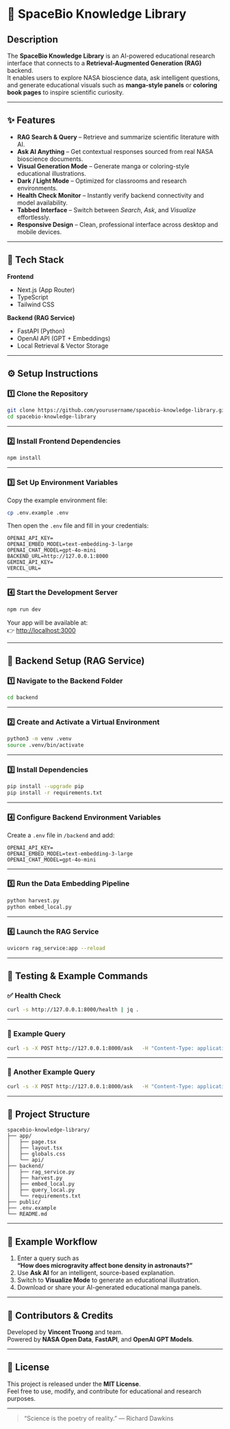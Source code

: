 # 🧠 SpaceBio Knowledge Library

## Description

The **SpaceBio Knowledge Library** is an AI-powered educational research interface that connects to a **Retrieval-Augmented Generation (RAG)** backend.  
It enables users to explore NASA bioscience data, ask intelligent questions, and generate educational visuals such as **manga-style panels** or **coloring book pages** to inspire scientific curiosity.

---

## ✨ Features

- **RAG Search & Query** – Retrieve and summarize scientific literature with AI.
- **Ask AI Anything** – Get contextual responses sourced from real NASA bioscience documents.
- **Visual Generation Mode** – Generate manga or coloring-style educational illustrations.
- **Dark / Light Mode** – Optimized for classrooms and research environments.
- **Health Check Monitor** – Instantly verify backend connectivity and model availability.
- **Tabbed Interface** – Switch between *Search*, *Ask*, and *Visualize* effortlessly.
- **Responsive Design** – Clean, professional interface across desktop and mobile devices.

---

## 🧩 Tech Stack

**Frontend**
- Next.js (App Router)
- TypeScript
- Tailwind CSS

**Backend (RAG Service)**
- FastAPI (Python)
- OpenAI API (GPT + Embeddings)
- Local Retrieval & Vector Storage

---

## ⚙️ Setup Instructions

### 1️⃣ Clone the Repository

```bash
git clone https://github.com/yourusername/spacebio-knowledge-library.git
cd spacebio-knowledge-library
```

---

### 2️⃣ Install Frontend Dependencies

```bash
npm install
```

---

### 3️⃣ Set Up Environment Variables

Copy the example environment file:

```bash
cp .env.example .env
```

Then open the `.env` file and fill in your credentials:

```env
OPENAI_API_KEY=
OPENAI_EMBED_MODEL=text-embedding-3-large
OPENAI_CHAT_MODEL=gpt-4o-mini
BACKEND_URL=http://127.0.0.1:8000
GEMINI_API_KEY=
VERCEL_URL=
```

---

### 4️⃣ Start the Development Server

```bash
npm run dev
```

Your app will be available at:  
👉 [http://localhost:3000](http://localhost:3000)

---

## 🧠 Backend Setup (RAG Service)

### 1️⃣ Navigate to the Backend Folder

```bash
cd backend
```

---

### 2️⃣ Create and Activate a Virtual Environment

```bash
python3 -m venv .venv
source .venv/bin/activate
```

---

### 3️⃣ Install Dependencies

```bash
pip install --upgrade pip
pip install -r requirements.txt
```

---

### 4️⃣ Configure Backend Environment Variables

Create a `.env` file in `/backend` and add:

```env
OPENAI_API_KEY=
OPENAI_EMBED_MODEL=text-embedding-3-large
OPENAI_CHAT_MODEL=gpt-4o-mini
```

---

### 5️⃣ Run the Data Embedding Pipeline

```bash
python harvest.py
python embed_local.py
```

---

### 6️⃣ Launch the RAG Service

```bash
uvicorn rag_service:app --reload
```

---

## 🧪 Testing & Example Commands

### ✅ Health Check

```bash
curl -s http://127.0.0.1:8000/health | jq .
```

---

### 💬 Example Query

```bash
curl -s -X POST http://127.0.0.1:8000/ask   -H "Content-Type: application/json"   -d '{"question":"How does spaceflight impact immune response in astronauts?"}' | jq .
```

---

### 🧬 Another Example Query

```bash
curl -s -X POST http://127.0.0.1:8000/ask   -H "Content-Type: application/json"   -d '{"question":"What are the main effects of microgravity on cardiovascular remodeling?"}' | jq .
```

---

## 📁 Project Structure

```
spacebio-knowledge-library/
├── app/
│   ├── page.tsx
│   ├── layout.tsx
│   ├── globals.css
│   └── api/
├── backend/
│   ├── rag_service.py
│   ├── harvest.py
│   ├── embed_local.py
│   ├── query_local.py
│   └── requirements.txt
├── public/
├── .env.example
└── README.md
```

---

## 🔭 Example Workflow

1. Enter a query such as  
   **“How does microgravity affect bone density in astronauts?”**  
2. Use **Ask AI** for an intelligent, source-based explanation.  
3. Switch to **Visualize Mode** to generate an educational illustration.  
4. Download or share your AI-generated educational manga panels.

---

## 👥 Contributors & Credits

Developed by **Vincent Truong** and team.  
Powered by **NASA Open Data**, **FastAPI**, and **OpenAI GPT Models**.

---

## 📜 License

This project is released under the **MIT License**.  
Feel free to use, modify, and contribute for educational and research purposes.

---

> “Science is the poetry of reality.” — Richard Dawkins
